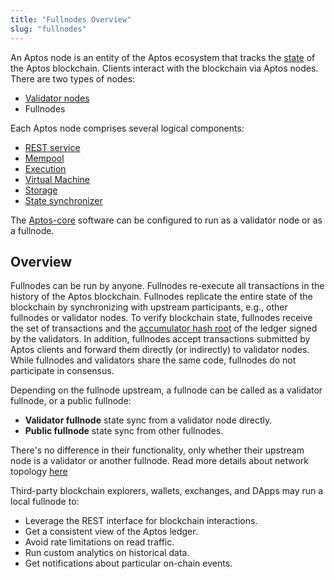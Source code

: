 ```yaml
---
title: "Fullnodes Overview"
slug: "fullnodes"
---
```

An Aptos node is an entity of the Aptos ecosystem that tracks the [state](../reference/glossary#state) of the Aptos blockchain. Clients interact with the blockchain via Aptos nodes. There are two types of nodes:
* [Validator nodes](./validator-nodes.md)
* Fullnodes

Each Aptos node comprises several logical components:
* [REST service](../reference/glossary.md#rest-service)
* [Mempool](./validator-nodes.md#mempool)
* [Execution](./validator-nodes.md#execution)
* [Virtual Machine](./validator-nodes.md#virtual-machine)
* [Storage](./validator-nodes.md#storage)
* [State synchronizer](./validator-nodes.md#state-synchronizer)

The [Aptos-core](../reference/glossary.md#aptos-core) software can be configured to run as a validator node or as a fullnode.

## Overview

Fullnodes can be run by anyone. Fullnodes re-execute all transactions in the history of the Aptos blockchain. Fullnodes replicate the entire state of the blockchain by synchronizing with upstream participants, e.g., other fullnodes or validator nodes. To verify blockchain state, fullnodes receive the set of transactions and the [accumulator hash root](/reference/glossary#accumulator-root-hash) of the ledger signed by the validators. In addition, fullnodes accept transactions submitted by Aptos clients and forward them directly (or indirectly) to validator nodes. While fullnodes and validators share the same code, fullnodes do not participate in consensus.

Depending on the fullnode upstream, a fullnode can be called as a validator fullnode, or a public fullnode:
* **Validator fullnode** state sync from a validator node directly.
* **Public fullnode** state sync from other fullnodes.

There's no difference in their functionality, only whether their upstream node is a validator or another fullnode. Read more details about network topology [here](./node-networks-sync.md)

Third-party blockchain explorers, wallets, exchanges, and DApps may run a local fullnode to:
* Leverage the REST interface for blockchain interactions.
* Get a consistent view of the Aptos ledger.
* Avoid rate limitations on read traffic.
* Run custom analytics on historical data.
* Get notifications about particular on-chain events.
